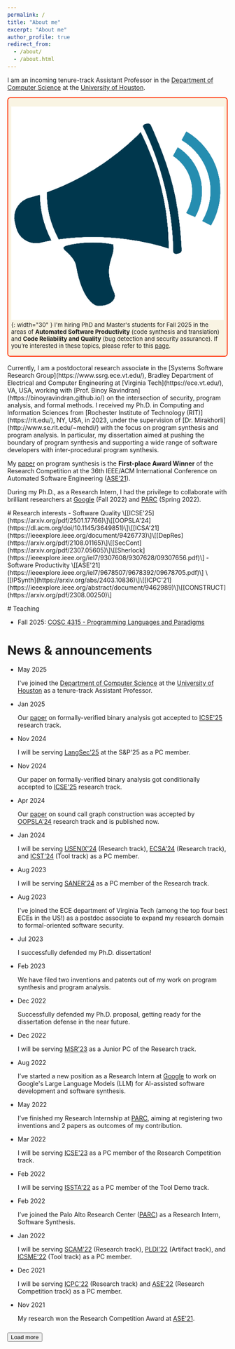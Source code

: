 ```yaml
---
permalink: /
title: "About me"
excerpt: "About me"
author_profile: true
redirect_from: 
  - /about/
  - /about.html
---
```


<style>
.kbd {
  font-size: 0.95em;
  padding: 0.1em 0.15em;
  border-radius: 0.2em;
  border: 1px solid #666;
  box-shadow: 0.15em 0.15em #aaa;
  background: white;
  text-decoration: none;
}
</style>

I am an incoming tenure-track Assistant Professor in the [Department of Computer Science](https://www.uh.edu/nsm/computer-science/) at the [University of Houston](https://www.uh.edu).

<div style="font-size: 0.95em; padding: 0.1em 0.50em; padding-top:6px; border-radius: 0.5em; border: 2px solid #ff3000; background: #f9f3decf" markdown="1">

![Announcement](/assets/images/hiclipart_announcement.png){: width="30" } I'm hiring PhD and Master's students for Fall 2025 in the areas of <b>Automated Software Productivity</b> (code synthesis and translation) and <b>Code Reliability and Quality</b> (bug detection and security assurance). If you’re interested in these topics, please refer to this [page](work-with-me). 
<!-- and are a prospective PhD student already admitted for Fall 2025, planning to apply for Spring 2026 to UH, or considering future Master’s opportunities, please fill out the appropriate interest form: [PhD](https://forms.gle/DPvfmVDgoQfjhaoW9) or [Master's](https://forms.gle/v8gxsCrfg25MrqD36). -->

<!--Due to the high volume of interest, I'm unable to respond to individual emails. Please fill out the form only, and I’ll reach out if there’s a potential match.-->

</div>
<br/>
Currently, I am a postdoctoral research associate in the [Systems Software Research Group](https://www.ssrg.ece.vt.edu/), Bradley Department of Electrical and Computer Engineering at [Virginia Tech](https://ece.vt.edu/), VA, USA, working with [Prof. Binoy Ravindran](https://binoyravindran.github.io/) on the intersection of security, program analysis, and formal methods. I received my Ph.D. in Computing and Information Sciences from [Rochester Institute of Technology (RIT)](https://rit.edu/), NY, USA, in 2023, under the supervision of [Dr. Mirakhorli](http://www.se.rit.edu/~mehdi/) with the focus on program synthesis and program analysis. In particular, my dissertation aimed at pushing the boundary of program synthesis and supporting a wide range of software developers with inter-procedural program synthesis.

My [paper](https://ieeexplore.ieee.org/document/9678705) on program synthesis is the **First-place Award Winner** of the Research Competition at the 36th IEEE/ACM International Conference on Automated Software Engineering ([ASE’21](https://conf.researchr.org/home/ase-2021)).

During my Ph.D., as a Research Intern, I had the privilege to collaborate with brilliant researchers at [Google](http://www.google.com) (Fall 2022) and [PARC](https://www.parc.com) (Spring 2022). 


<!-- 
![Announcement](/assets/images/hiclipart_announcement.png){: width="50" } <b>I'm on the job market for the next academic year (2025-26) for an assistant professor postition.</b> 
Please find my [CV](/assets/docs/Ali Shokri-CV-2025.pdf), [research statement](/assets/docs/Ali Shokri-Research Statement.pdf), and [teaching statement](/assets/docs/Ali Shokri-Teaching Statement.pdf). -->

<!--div style="font-size: 0.95em; padding: 0.1em 0.50em; border-radius: 0.5em; border: 1px solid #3853a470; background: #f5f6f7cf;" markdown="1">

![Announcement](/assets/images/hiclipart_announcement.png){: width="50" } <b>I'm on the academic job market for a start date of August 2024.</b> Please find my [CV](/assets/docs/Ali_Shokri-CV-2025.pdf), [research statement](/assets/docs/Ali_Research_Statement.pdf), and [teaching statement](/assets/docs/Ali_Teaching_Statement.pdf).
</div-->

<!--div style="font-size: 0.95em; padding: 0.1em 0.50em; border-radius: 0.5em; border: 1px solid #3853a470; background: #f5f6f7cf;" markdown="1"-->



<p> </p>
# Research interests
<!--
- Program analysis \[[ArCode](https://ieeexplore.ieee.org/document/9426773)\]\[[Seneca](https://dl.acm.org/doi/10.1145/3649851)\]\[[ICPC](https://ieeexplore.ieee.org/abstract/document/9462989)\]\[[DepRes](https://arxiv.org/pdf/2108.01165)\]
- Program Synthesis \[[ASE'21](https://ieeexplore.ieee.org/iel7/9678507/9678392/09678705.pdf)\] \[[IPSynth](https://arxiv.org/abs/2403.10836)\] \[[CONSTRUCT](https://arxiv.org/pdf/2308.00250)\]
- Software Security \[[SecCont](https://arxiv.org/pdf/2307.05605)\]\[[Sherlock](https://ieeexplore.ieee.org/iel7/9307608/9307628/09307656.pdf)\]
-->
<!--
- Program analysis \[[ICSE'25](https://arxiv.org/pdf/2501.17766)\]\[[OOPSLA'24](https://dl.acm.org/doi/10.1145/3649851)\]\[[ICSA'21](https://ieeexplore.ieee.org/document/9426773)\]\[[ICPC'21](https://ieeexplore.ieee.org/abstract/document/9462989)\]\[[DepRes](https://arxiv.org/pdf/2108.01165)\]
- Program Synthesis \[[ASE'21](https://ieeexplore.ieee.org/iel7/9678507/9678392/09678705.pdf)\] \[[IPSynth](https://arxiv.org/abs/2403.10836)\] \[[CONSTRUCT](https://arxiv.org/pdf/2308.00250)\]
- Software Security \[[SecCont](https://arxiv.org/pdf/2307.05605)\]\[[Sherlock](https://ieeexplore.ieee.org/iel7/9307608/9307628/09307656.pdf)\]
-->
- Software Quality \[[ICSE'25](https://arxiv.org/pdf/2501.17766)\]\[[OOPSLA'24](https://dl.acm.org/doi/10.1145/3649851)\]\[[ICSA'21](https://ieeexplore.ieee.org/document/9426773)\]\[[DepRes](https://arxiv.org/pdf/2108.01165)\]\[[SecCont](https://arxiv.org/pdf/2307.05605)\]\[[Sherlock](https://ieeexplore.ieee.org/iel7/9307608/9307628/09307656.pdf)\]
- Software Productivity \[[ASE'21](https://ieeexplore.ieee.org/iel7/9678507/9678392/09678705.pdf)\] \[[IPSynth](https://arxiv.org/abs/2403.10836)\]\[[ICPC'21](https://ieeexplore.ieee.org/abstract/document/9462989)\]\[[CONSTRUCT](https://arxiv.org/pdf/2308.00250)\]

<p> </p>
# Teaching

- Fall 2025: [COSC 4315 - Programming Languages and Paradigms](https://publications.uh.edu/preview_course_nopop.php?catoid=49&coid=251944)


# News & announcements
<ul class="news-list" id="newsList">
  <li>
    <span class="news-date">May 2025</span>
    <div class="news-content">
      <p class="news-title">I've joined the <a href="https://www.uh.edu/nsm/computer-science/">Department of Computer Science</a> at the <a href="https://www.uh.edu/">University of Houston</a> as a tenure-track Assistant Professor.</p>
    </div>
  </li>
  <li>
    <span class="news-date">Jan 2025</span>
    <div class="news-content">
      <p class="news-title">Our <a href="https://arxiv.org/pdf/2501.17766">paper</a> on formally-verified binary analysis got accepted to <a href="https://conf.researchr.org/track/icse-2025/icse-2025-research-track">ICSE'25</a> research track.</p>
    </div>
  </li>
  <li>
    <span class="news-date">Nov 2024</span>
    <div class="news-content">
      <p class="news-title">I will be serving <a href="https://langsec.org/spw25">LangSec'25</a> at the S&amp;P'25 as a PC member.</p>
    </div>
  </li>
  <li>
    <span class="news-date">Nov 2024</span>
    <div class="news-content">
      <p class="news-title">Our paper on formally-verified binary analysis got conditionally accepted to <a href="https://conf.researchr.org/track/icse-2025/icse-2025-research-track">ICSE'25</a> research track.</p>
    </div>
  </li>
  <li>
    <span class="news-date">Apr 2024</span>
    <div class="news-content">
      <p class="news-title">Our <a href="https://dl.acm.org/doi/abs/10.1145/3649851">paper</a> on sound call graph construction was accepted by <a href="https://2024.splashcon.org/track/splash-2024-oopsla#Call-for-Papers">OOPSLA'24</a> research track and is published now.</p>
    </div>
  </li>
  <li>
    <span class="news-date">Jan 2024</span>
    <div class="news-content">
      <p class="news-title">I will be serving <a href="https://www.usenix.org/conference/usenixsecurity24">USENIX'24</a> (Research track), <a href="https://conf.researchr.org/track/ecsa-2024/ecsa-2024-research-papers">ECSA'24</a> (Research track), and <a href="https://conf.researchr.org/track/icst-2024/icst-2024-testing-tool-demo#ICST-2024-Testing-Tools-and-Demonstration-Call-for-Papers">ICST'24</a> (Tool track) as a PC member.</p>
    </div>
  </li>
  <li>
    <span class="news-date">Aug 2023</span>
    <div class="news-content">
      <p class="news-title">I will be serving <a href="https://conf.researchr.org/track/saner-2024/saner-2024-papers">SANER'24</a> as a PC member of the Research track.</p>
    </div>
  </li>
  <li>
    <span class="news-date">Aug 2023</span>
    <div class="news-content">
      <p class="news-title">I've joined the ECE department of Virginia Tech (among the top four best ECEs in the US!) as a postdoc associate to expand my research domain to formal-oriented software security.</p>
    </div>
  </li>
  <li>
    <span class="news-date">Jul 2023</span>
    <div class="news-content">
      <p class="news-title">I successfully defended my Ph.D. dissertation!</p>
    </div>
  </li>
  <li>
    <span class="news-date">Feb 2023</span>
    <div class="news-content">
      <p class="news-title">We have filed two inventions and patents out of my work on program synthesis and program analysis.</p>
    </div>
  </li>
  <li>
    <span class="news-date">Dec 2022</span>
    <div class="news-content">
      <p class="news-title">Successfully defended my Ph.D. proposal, getting ready for the dissertation defense in the near future.</p>
    </div>
  </li>
  <li>
    <span class="news-date">Dec 2022</span>
    <div class="news-content">
      <p class="news-title">I will be serving <a href="https://conf.researchr.org/home/msr-2023">MSR'23</a> as a Junior PC of the Research track.</p>
    </div>
  </li>
  <li>
    <span class="news-date">Aug 2022</span>
    <div class="news-content">
      <p class="news-title">I’ve started a new position as a Research Intern at <a href="http://www.google.com/">Google</a> to work on Google's Large Language Models (LLM) for AI-assisted software development and software synthesis.</p>
    </div>
  </li>
  <li>
    <span class="news-date">May 2022</span>
    <div class="news-content">
      <p class="news-title">I’ve finished my Research Internship at <a href="https://www.parc.com/">PARC</a>, aiming at registering two inventions and 2 papers as outcomes of my contribution.</p>
    </div>
  </li>
  <li>
    <span class="news-date">Mar 2022</span>
    <div class="news-content">
      <p class="news-title">I will be serving <a href="https://conf.researchr.org/track/icse-2023/icse-2023-SRC">ICSE'23</a> as a PC member of the Research Competition track.</p>
    </div>
  </li>
  <li>
    <span class="news-date">Feb 2022</span>
    <div class="news-content">
      <p class="news-title">I will be serving <a href="https://conf.researchr.org/track/issta-2022/issta-2022-tool-demonstrations">ISSTA'22</a> as a PC member of the Tool Demo track.</p>
    </div>
  </li>
  <li>
    <span class="news-date">Feb 2022</span>
    <div class="news-content">
      <p class="news-title">I’ve joined the Palo Alto Research Center (<a href="https://www.parc.com/">PARC</a>) as a Research Intern, Software Synthesis.</p>
    </div>
  </li>
  <li>
    <span class="news-date">Jan 2022</span>
    <div class="news-content">
      <p class="news-title">I will be serving <a href="http://www.ieee-scam.org/2022/#cfpresearchtrack">SCAM'22</a> (Research track), <a href="https://pldi22.sigplan.org/track/pldi-2022-PLDI-Research-Artifacts">PLDI'22</a> (Artifact track), and <a href="https://cyprusconferences.org/icsme2022/tool-demo-track/">ICSME'22</a> (Tool track) as a PC member.</p>
    </div>
  </li>
  <li>
    <span class="news-date">Dec 2021</span>
    <div class="news-content">
      <p class="news-title">I will be serving <a href="https://conf.researchr.org/track/icpc-2022/icpc-2022-research">ICPC'22</a> (Research track) and <a href="https://conf.researchr.org/track/ase-2022/ase-2022-student-research-competition">ASE'22</a> (Research Competition track) as a PC member.</p>
    </div>
  </li>
  <li>
    <span class="news-date">Nov 2021</span>
    <div class="news-content">
      <p class="news-title">My research won the Research Competition Award at <a href="https://conf.researchr.org/track/ase-2021/ase-2021-student-research-competition">ASE'21</a>.</p>
    </div>
  </li>
</ul>

<button id="loadMoreBtn" style="margin-top: 10px;">Load more</button>

<script>
document.addEventListener("DOMContentLoaded", () => {
  const list = document.querySelectorAll("#newsList li");
  const loadMoreBtn = document.getElementById("loadMoreBtn");
  let visibleCount = 4;

  list.forEach((item, index) => {
    if (index >= visibleCount) item.style.display = "none";
  });

  loadMoreBtn.addEventListener("click", () => {
    let shownCount = 0;
    list.forEach((item) => {
      if (item.style.display === "none" && shownCount < 4) {
        item.style.display = "block";
        shownCount++;
      }
    });

    const hiddenItems = Array.from(list).filter(item => item.style.display === "none");
    if (hiddenItems.length === 0) {
      loadMoreBtn.style.display = "none";
    }
  });
});
</script>
